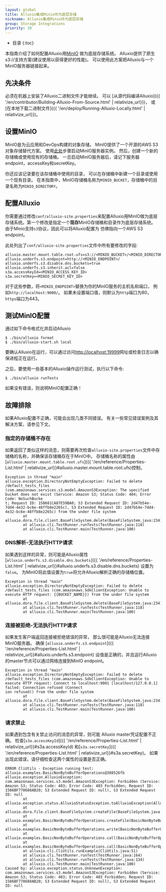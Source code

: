 ```yaml
---
layout: global
title: Alluxio集成Minio作为底层存储
nickname: Alluxio集成Minio作为底层存储
group: Storage Integrations
priority: 10
---
```


* 目录
{:toc}

本指南介绍了如何配置Alluxio用[MinIO](https://min.io/)
做为底层存储系统。
Alluxio提供了原生s3://支持方案(建议使用以获得更好的性能)。
可以使用此方案把Alluxio与一个MinIO服务器链接起来。

## 先决条件

必须在机器上安装了Alluxio二进制文件才能继续。
可以
[从源代码编译Alluxio]({{ '/en/contributor/Building-Alluxio-From-Source.html' | relativize_url}})，
或[在本地下载二进制文件]({{ '/en/deploy/Running-Alluxio-Locally.html' | relativize_url}})。

## 设置MinIO

MinIO是为云应用和DevOps构建的对象存储。 MinIO提供了一个开源的AWS S3对象存储替代方案。
使用[此处](http://docs.min.io/docs/minio-quickstart-guide)步骤启动MinIO服务器实例。
然后，创建一个新的存储桶或使用现有的存储桶。
一旦启动MinIO服务器后，请记下服务器endpoint，accessKey和secretKey。

你还应该记录要在该存储桶中使用的目录，
可以在存储桶中新建一个目录或使用一个现有目录。
在本指南中，MinIO存储桶名称为`MINIO_BUCKET`，存储桶中的目录名称为`MINIO_DIRECTORY`。

## 配置Alluxio

你需要通过修改`conf/alluxio-site.properties`来配置Alluxio用MinIO做为底层存储系统。第一个修改是指定一个**现存**MinIO存储桶和目录作为底层存储系统。
由于Minio支持`s3`协议，因此可以将Alluxio配置为
仿佛指向一个AWS S3 endpoint。

此处列出了`conf/alluxio-site.properties`文件中所有要修改的字段:

```properties
alluxio.master.mount.table.root.ufs=s3://<MINIO_BUCKET>/<MINIO_DIRECTORY>
alluxio.underfs.s3.endpoint=http://<MINIO_ENDPOINT>/
alluxio.underfs.s3.disable.dns.buckets=true
alluxio.underfs.s3.inherit.acl=false
s3a.accessKeyId=<MINIO_ACCESS_KEY_ID>
s3a.secretKey=<MINIO_SECRET_KEY_ID>
```

对于这些参数，将`<MINIO_ENDPOINT>`替换为你的MinIO服务的主机名和端口，
例如`http://localhost:9000/`。
如果未设置端口值，则默认为`http`端口为80，`https`端口为443。

## 测试MinIO配置

通过如下命令格式化并启动Alluxio

```console
$ ./bin/alluxio format
$ ./bin/alluxio-start.sh local
```

要确认Alluxio在运行，可以通过访问[http://localhost:19999](http://localhost:19999)网址或检查日志以确保进程正在运行。

之后，要使用一些基本的Alluxio操作运行测试，执行以下命令:

```console
$ ./bin/alluxio runTests
```
如果没有错误，则说明MinIO配置正确！

## 故障排除

如果Alluxio配置不正确，可能会出现几类不同错误。
有关一些常见错误案例及其解决方案，请参见下文。

### 指定的存储桶不存在

如果返回了类似这样的消息，则需要再次检查`alluxio-site.properties`文件中存储桶的名称，并确保该存储桶存在于MinIO中。
存储桶名称的属性由[`alluxio.master.mount.table.root.ufs`]({{ '/en/reference/Properties-List.html' | relativize_url}}#alluxio.master.mount.table.root.ufs)控制。 

```
Exception in thread "main" alluxio.exception.DirectoryNotEmptyException: Failed to delete /default_tests_files (com.amazonaws.services.s3.model.AmazonS3Exception: The specified bucket does not exist (Service: Amazon S3; Status Code: 404; Error Code: NoSuchBucke
t; Request ID: 158681CA87E59BA0; S3 Extended Request ID: 2d47b54e-7dd4-4e32-bc6e-48ffb8e2265c), S3 Extended Request ID: 2d47b54e-7dd4-4e32-bc6e-48ffb8e2265c) from the under file system
        at alluxio.dora.file.client.BaseFileSystem.delete(BaseFileSystem.java:234)
        at alluxio.cli.TestRunner.runTests(TestRunner.java:118)
        at alluxio.cli.TestRunner.main(TestRunner.java:100)
```

### DNS解析-无法执行HTTP请求

如果遇到这样的异常，则可能是Alluxio属性
[`alluxio.underfs.s3.disable.dns.buckets`]({{ '/en/reference/Properties-List.html' | relativize_url}}#alluxio.underfs.s3.disable.dns.buckets)
设置为`false`。
为MinIO将此值设置为`true`将允许Alluxio解析正确的存储桶位置。

```
Exception in thread "main" alluxio.exception.DirectoryNotEmptyException: Failed to delete /default_tests_files (com.amazonaws.SdkClientException: Unable to execute HTTP request: {{BUCKET_NAME}}) from the under file system
        at alluxio.dora.file.client.BaseFileSystem.delete(BaseFileSystem.java:234)
        at alluxio.cli.TestRunner.runTests(TestRunner.java:118)
        at alluxio.cli.TestRunner.main(TestRunner.java:100)
```
### 连接被拒绝-无法执行HTTP请求

如果发生客户端返回连接被拒绝错误的异常，
那么很可能是Alluxio无法连接MinIO服务器。
确保
[`alluxio.underfs.s3.endpoint`]({{ '/en/reference/Properties-List.html' | relativize_url}}#alluxio.underfs.s3.endpoint)
设值是正确的，并且运行Alluxio的master节点可以通过网络连接到MinIO endpoint。

```
Exception in thread "main" alluxio.exception.DirectoryNotEmptyException: Failed to delete /default_tests_files (com.amazonaws.SdkClientException: Unable to execute HTTP request: Connect to localhost:9001 [localhost/127.0.0.1] failed: Connection refused (Connect
ion refused)) from the under file system
        at alluxio.dora.file.client.BaseFileSystem.delete(BaseFileSystem.java:234)
        at alluxio.cli.TestRunner.runTests(TestRunner.java:118)
        at alluxio.cli.TestRunner.main(TestRunner.java:100)
```

### 请求禁止

如果遇到包含有关禁止访问的消息的异常，则可能
Alluxio master凭证配置不正确。
检查[`s3a.accessKeyId`]({{ '/en/reference/Properties-List.html' | relativize_url}}#s3a.accessKeyId)
和[`s3a.secretKey`]({{ '/en/reference/Properties-List.html' | relativize_url}}#s3a.secretKey)。
如果出现此错误，请仔细检查这两个属性的设置是否正确。

```
ERROR CliUtils - Exception running test: alluxio.examples.BasicNonByteBufferOperations@388526fb
alluxio.exception.AlluxioException: com.amazonaws.services.s3.model.AmazonS3Exception: Forbidden (Service: Amazon S3; Status Code: 403; Error Code: 403 Forbidden; Request ID: 1586BF770688AB20; S3 Extended Request ID: null), S3 Extended Request ID: null
        at alluxio.exception.status.AlluxioStatusException.toAlluxioException(AlluxioStatusException.java:111)
        at alluxio.dora.file.client.BaseFileSystem.createFile(BaseFileSystem.java:200)
        at alluxio.examples.BasicNonByteBufferOperations.createFile(BasicNonByteBufferOperations.java:102)
        at alluxio.examples.BasicNonByteBufferOperations.write(BasicNonByteBufferOperations.java:85)
        at alluxio.examples.BasicNonByteBufferOperations.call(BasicNonByteBufferOperations.java:80)
        at alluxio.examples.BasicNonByteBufferOperations.call(BasicNonByteBufferOperations.java:49)
        at alluxio.cli.CliUtils.runExample(CliUtils.java:51)
        at alluxio.cli.TestRunner.runTest(TestRunner.java:164)
        at alluxio.cli.TestRunner.runTests(TestRunner.java:134)
        at alluxio.cli.TestRunner.main(TestRunner.java:100)
Caused by: alluxio.exception.status.UnknownException: com.amazonaws.services.s3.model.AmazonS3Exception: Forbidden (Service: Amazon S3; Status Code: 403; Error Code: 403 Forbidden; Request ID: 1586BF770688AB20; S3 Extended Request ID: null), S3 Extended Request ID: null
```
